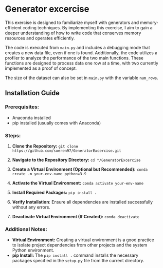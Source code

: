 # Generator excercise
This exercise is designed to familiarize myself with generators and memory-efficient coding techniques. By implementing this exercise, I aim to gain a deeper understanding of how to write code that conserves memory resources and operates efficiently.

The code is executed from `main.py` and includes a debugging mode that creates a new data file, even if one is found. Additionally, the code utilizes a profiler to analyze the performance of the two main functions. These functions are designed to process data one row at a time, with two currently implemented as a proof of concept.

The size of the dataset can also be set in `main.py` with the variable `num_rows`.

## Installation Guide

### Prerequisites:
- Anaconda installed
- pip installed (usually comes with Anaconda)

### Steps:

1. **Clone the Repository:**
`git clone https://github.com/soeren97/GeneratorExcercise.git`

2. **Navigate to the Repository Directory:**
`cd */GeneratorExcercise`

3. **Create a Virtual Environment (Optional but Recommended):**
`conda create -n your-env-name python=3.9`

4. **Activate the Virtual Environment:**
`conda activate your-env-name`

5. **Install Required Packages:**
`pip install .`

6. **Verify Installation:**
Ensure all dependencies are installed successfully without any errors.

7. **Deactivate Virtual Environment (If Created):**
`conda deactivate`

### Additional Notes:

- **Virtual Environment:** Creating a virtual environment is a good practice to isolate project dependencies from other projects and the system Python environment.
- **pip Install:** The `pip install .` command installs the necessary packages specified in the `setup.py` file from the current directory.